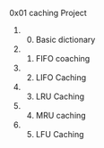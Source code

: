 0x01 caching Project
1. 0. Basic dictionary
2. 1. FIFO coaching
3. 2. LIFO Caching
4. 3. LRU Caching
5. 4. MRU caching
6. 5. LFU Caching
